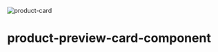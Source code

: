 
![product-card](https://github.com/Saul-Gustavo/product-preview-card-component/assets/110861830/e343d459-e198-4bf1-bc06-d5ca65bea98d)


# product-preview-card-component
